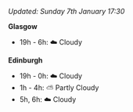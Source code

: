 *Updated: Sunday 7th January 17:30*

**Glasgow**

* 19h - 6h: :cloud: Cloudy

**Edinburgh**

* 19h - 0h: :cloud: Cloudy
* 1h - 4h: :partly_sunny: Partly Cloudy
* 5h, 6h: :cloud: Cloudy
